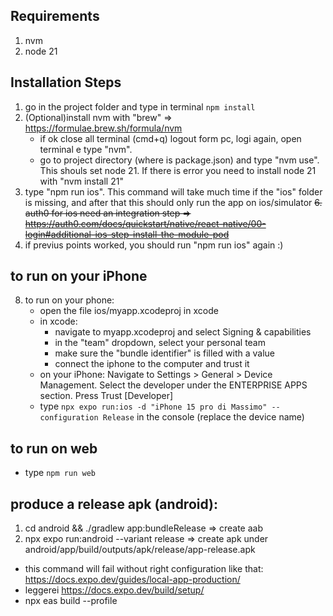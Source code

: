 ## Requirements

1. nvm
2. node 21

## Installation Steps

1. go in the project folder and type in terminal `npm install`
2. (Optional)install nvm with "brew" => https://formulae.brew.sh/formula/nvm
    - if ok close all terminal (cmd+q) logout form pc, logi again, open terminal e type "nvm". 
    - go to project directory (where is package.json) and type "nvm use". This shouls set node 21. If there is error you need to install node 21 with "nvm install 21"
3. type "npm run ios". This command will take much time if the "ios" folder is missing, and after that this should only run the app on ios/simulator
~~6. auth0 for ios need an integration step => https://auth0.com/docs/quickstart/native/react-native/00-login#additional-ios-step-install-the-module-pod~~
7. if previus points worked, you should run "npm run ios" again :)

## to run on your iPhone
8. to run on your phone:
    - open the file ios/myapp.xcodeproj in xcode
    - in xcode:
        - navigate to myapp.xcodeproj and select Signing & capabilities
        - in the "team" dropdown, select your personal team
        - make sure the "bundle identifier" is filled with a value
        - connect the iphone to the computer and trust it
    - on your iPhone: Navigate to Settings > General > Device Management. Select the developer under the ENTERPRISE APPS section. Press Trust [Developer]
    - type `npx expo run:ios -d "iPhone 15 pro di Massimo" --configuration Release` in the console (replace the device name)

## to run on web

- type `npm run web`

## produce a release apk (android):
1. cd android && ./gradlew app:bundleRelease => create aab
2. npx expo run:android --variant release => create apk under android/app/build/outputs/apk/release/app-release.apk
- this command will fail without right configuration like that: https://docs.expo.dev/guides/local-app-production/
- leggerei https://docs.expo.dev/build/setup/
- npx eas build --profile <profile-name>